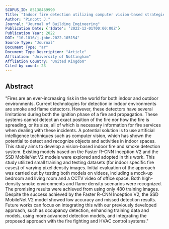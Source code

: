 ```yaml
---
SCOPUS_ID: 85138469990
Title: "Indoor fire detection utilizing computer vision-based strategies"
Author: "Pincott J."
Journal: "Journal of Building Engineering"
Publication Date: {'$date': '2022-12-01T00:00:00Z'}
Publication Year: 2022
DOI: "10.1016/j.jobe.2022.105154"
Source Type: "Journal"
Document Type: "ar"
Document Type Description: "Article"
Affliation: "University of Nottingham"
Affliation Country: "United Kingdom"
Cited by count: 23
---
```


## Abstract
"Fires are an ever-increasing risk in the world for both indoor and outdoor environments. Current technologies for detection in indoor environments are smoke and flame detectors. However, these detectors have several limitations during both the ignition phase of a fire and propagation. These systems cannot detect an exact position of the fire nor how the fire is spreading, or its size, all of which is necessary information for fire services when dealing with these incidents. A potential solution is to use artificial intelligence techniques such as computer vision, which has shown the potential to detect and recognize objects and activities in indoor spaces. This study aims to develop a vision-based indoor fire and smoke detection system. Existing models based on the Faster R–CNN Inception V2 and the SSD MobileNet V2 models were explored and adopted in this work. This study utilized small training and testing datasets (for indoor specific fire cases) of varying pixel density images. Initial evaluation of the approach was carried out by testing both models on videos, including a mock-up bedroom and living room and a CCTV video of office space. Both high-density smoke environments and flame density scenarios were recognized. The promising results were achieved from using only 480 training images. Despite the success achieved by the Faster R–CNN Inception V2, the SSD MobileNet V2 model showed low accuracy and missed detection results. Future works can focus on integrating this with our previously developed approach, such as occupancy detection, enhancing training data and models, using more advanced detection models, and integrating the proposed approach with the fire fighting and HVAC control systems."
